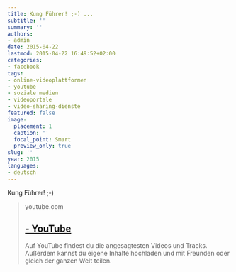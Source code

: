 ```yaml
---
title: Kung Führer! ;-) ...
subtitle: ''
summary: ''
authors:
- admin
date: 2015-04-22
lastmod: 2015-04-22 16:49:52+02:00
categories:
- facebook
tags:
- online-videoplattformen
- youtube
- soziale medien
- videoportale
- video-sharing-dienste
featured: false
image:
  placement: 1
  caption: ''
  focal_point: Smart
  preview_only: true
slug: ''
year: 2015
languages:
- deutsch
---
```


Kung Führer! ;-)
> youtube.com
> ## [ - YouTube](https://www.youtube.com/watch?v=72RqpItxd8M)
>
>Auf YouTube findest du die angesagtesten Videos und Tracks. Außerdem kannst du eigene Inhalte hochladen und mit Freunden oder gleich der ganzen Welt teilen.